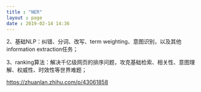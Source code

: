 ```yaml
---
title : "NER"
layout : page
date : 2019-02-14 14:36
---
```






2、基础NLP：纠错、分词、改写、term weighting、意图识别，以及其他information extraction任务；

3、ranking算法：解决千亿级网页的排序问题，攻克基础检索、相关性、意图理解、权威性、时效性等世界难题；





https://zhuanlan.zhihu.com/p/43061858